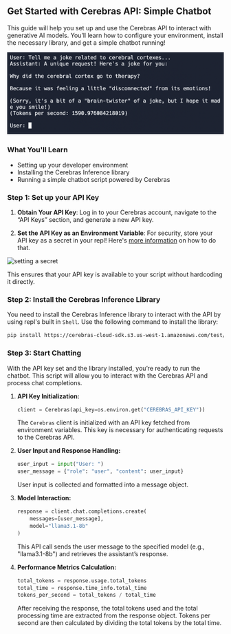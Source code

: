 ## Get Started with Cerebras API: Simple Chatbot

This guide will help you set up and use the Cerebras API to interact with generative AI models. You’ll learn how to configure your environment, install the necessary library, and get a simple chatbot running!

![finished product](image.png)

### What You'll Learn

- Setting up your developer environment
- Installing the Cerebras Inference library
- Running a simple chatbot script powered by Cerebras

### Step 1: Set up your API Key

1. **Obtain Your API Key**: Log in to your Cerebras account, navigate to the “API Keys” section, and generate a new API key.

2. **Set the API Key as an Environment Variable**: For security, store your API key as a secret in your repl! Here's [more information](https://docs.replit.com/replit-workspace/workspace-features/secrets) on how to do that.

![setting a secret](https://gist.github.com/user-attachments/assets/25a2741e-859f-4ba3-a105-a78435e89fb4.png)

   This ensures that your API key is available to your script without hardcoding it directly.

### Step 2: Install the Cerebras Inference Library

You need to install the Cerebras Inference library to interact with the API by using repl's built in `Shell`. Use the following command to install the library:

```bash
pip install https://cerebras-cloud-sdk.s3.us-west-1.amazonaws.com/test/cerebras_cloud_sdk-0.5.0-py3-none-any.whl
```

### Step 3: Start Chatting

With the API key set and the library installed, you’re ready to run the chatbot. This script will allow you to interact with the Cerebras API and process chat completions.

1. **API Key Initialization:**
   ```python
   client = Cerebras(api_key=os.environ.get("CEREBRAS_API_KEY"))
   ```
   The `Cerebras` client is initialized with an API key fetched from environment variables. This key is necessary for authenticating requests to the Cerebras API.

2. **User Input and Response Handling:**
   ```python
   user_input = input("User: ")
   user_message = {"role": "user", "content": user_input}
   ```
   User input is collected and formatted into a message object.

3. **Model Interaction:**
   ```python
   response = client.chat.completions.create(
       messages=[user_message],
       model="llama3.1-8b"
   )
   ```
   This API call sends the user message to the specified model (e.g., "llama3.1-8b") and retrieves the assistant’s response.

4. **Performance Metrics Calculation:**
   ```python
   total_tokens = response.usage.total_tokens
   total_time = response.time_info.total_time
   tokens_per_second = total_tokens / total_time
   ```
   After receiving the response, the total tokens used and the total processing time are extracted from the response object. Tokens per second are then calculated by dividing the total tokens by the total time.